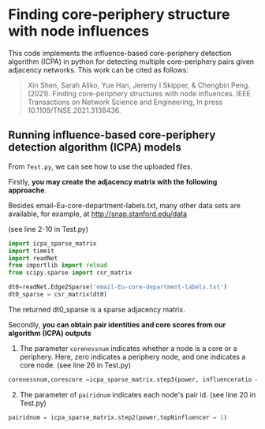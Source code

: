 # Finding core-periphery structure with node influences

This code implements the influence-based core-periphery detection algorithm (ICPA) in python for detecting multiple core-periphery pairs given adjacency networks. This work can be cited as follows:

>Xin Shen, Sarah Aliko, Yue Han, Jeremy I Skipper, & Chengbin Peng. (2021). Finding core-periphery structures with node influences. IEEE Transactions on Network Science and Engineering, In press 10.1109/TNSE.2021.3138436.

## Running influence-based core-periphery detection algorithm (ICPA) models
From `Test.py`, we can see how to use the uploaded files.

Firstly, **you may create the adjacency matrix with the following approache**.

Besides email-Eu-core-department-labels.txt, many other data sets are available, for example, at http://snap.stanford.edu/data

(see line 2-10 in Test.py)
```python
import icpa_sparse_matrix
import timeit
import readNet
from importlib import reload
from scipy.sparse import csr_matrix

dt0=readNet.Edge2Sparse('email-Eu-core-department-labels.txt')
dt0_sparse = csr_matrix(dt0)
```
The returned dt0_sparse is a sparse adjacency matrix.

Secondly, **you can obtain pair identities and core scores from our algorithm (ICPA) outputs**
1. The parameter `corenessnum` indicates whether a node is a core or a periphery. Here, zero indicates a periphery node, and one indicates a core node.
(see line 26 in Test.py)
``` python
corenessnum,corescore =icpa_sparse_matrix.step3(power, influenceratio = influenceratio)
```
2. The parameter of `pairidnum` indicates each node's pair id.
(see line 20 in Test.py)
``` python
pairidnum = icpa_sparse_matrix.step2(power,topNinfluencer = 1)
```


